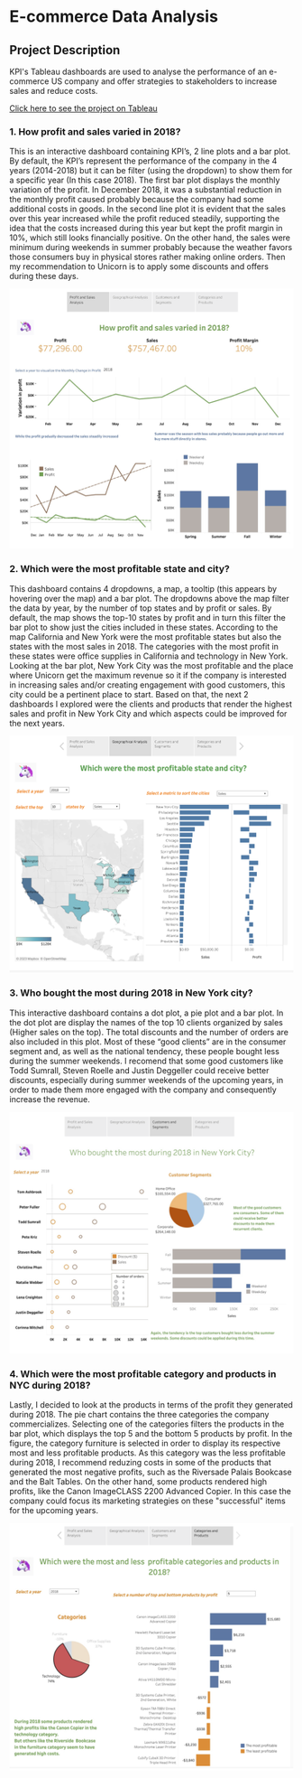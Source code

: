 # E-commerce Data Analysis
## Project Description
KPI's Tableau dashboards are used to analyse the performance of an e-commerce US company and offer strategies to stakeholders to increase sales and reduce costs.

[Click here to see the project on Tableau](https://public.tableau.com/views/E-commerceDataAnalysis_16819218022800/Story1?:language=en-US&publish=yes&:display_count=n&:origin=viz_share_link)


### 1. How profit and sales varied in 2018?

This is an interactive dashboard containing KPI’s, 2 line plots and a bar plot. By default, the KPI’s represent the performance of the company in the 4 years (2014-2018) but it can be filter (using the dropdown) to show them for a specific year (In this case 2018). The first bar plot displays the monthly variation of the profit. In December 2018, it was a substantial reduction in the monthly profit caused probably because the company had some additional costs in goods. In the second line plot it is evident that the sales over this year increased while the profit reduced steadily, supporting the idea that the costs increased during this year but kept the profit margin in 10%, which still looks financially positive. On the other hand, the sales were minimum during weekends in summer probably because the weather favors those consumers buy in physical stores rather making online orders. Then my recommendation to Unicorn is to apply some discounts and offers during these days. 

 <img src="https://github.com/jorgeUnas/E-commerce_Data_Analysis/blob/main/How%20profit%20and%20sales%20varied%20in%202018.png" alt="How profit and sales varied in 2018?"> 


### 2. Which were the most profitable state and city?

This dashboard contains 4 dropdowns, a map, a tooltip (this appears by hovering over the map) and a bar plot. The dropdowns above the map filter the data by year, by the number of top states and by profit or sales. By default, the map shows the top-10 states by profit and in turn this filter the bar plot to show just the cities included in these states. According to the map California and New York were the most profitable states but also the states with the most sales in 2018. The categories with the most profit in these states were office supplies in California and technology in New York.
Looking at the bar plot, New York City was the most profitable and the place where Unicorn get the maximum revenue so it if the company is interested in increasing sales and/or creating engagement with good customers, this city could be a pertinent place to start. Based on that, the next 2 dashboards I explored were the clients and products that render the highest sales and profit in New York City and which aspects could be improved for the next years. 

 <img src="https://github.com/jorgeUnas/E-commerce_Data_Analysis/blob/main/Which%20were%20the%20most%20profitable%20state%20and%20city.png" alt="Which were the most profitable state and city?"> 

### 3. Who bought the most during 2018 in New York city? 

This interactive dashboard contains a dot plot, a pie plot and a bar plot. In the dot plot are display the names of the top 10 clients organized by sales (Higher sales on the top). The total discounts and the number of orders are also included in this plot. Most of these “good clients” are in the consumer segment and, as well as the national tendency, these people bought less during the summer weekends. I recomend  that some good customers like Todd Sumrall, Steven Roelle and Justin Deggeller could receive better discounts, especially during summer weekends of the upcoming years, in order to made them more engaged with the company and consequently increase the revenue.  

 <img src="https://github.com/jorgeUnas/E-commerce_Data_Analysis/blob/main/Who%20bought%20the%20most%20during%202018%20in%20New%20York%20city.png" alt="Who bought the most during 2018 in New York city?"> 

### 4. Which were the most profitable category and products in NYC during 2018?

Lastly, I decided to look at the products in terms of the profit they generated during 2018. The pie chart contains the three categories the company commercializes. Selecting one of the categories filters the products in the bar plot, which displays the top 5 and the bottom 5 products by profit. In the figure, the category furniture is selected in order to display its respective most and less profitable products. As this category was the less profitable during 2018, I recommend reduzing costs in some of the products that generated the most negative profits, such as the Riversade Palais Bookcase and the Balt Tables. On the other hand, some products rendered high profits, like the Canon ImageCLASS 2200 Advanced Copier. In this case the company could focus its marketing strategies on these "successful" items for the upcoming years. 

 <img src="https://github.com/jorgeUnas/E-commerce_Data_Analysis/blob/main/Which%20were%20the%20most%20profitable%20category%20and%20products.png" alt="Which were the most profitable category and products in NYC during 2018?"> 
